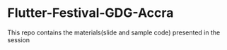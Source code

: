 # Flutter-Festival-GDG-Accra
This repo contains the materials(slide and sample code) presented in the session 
